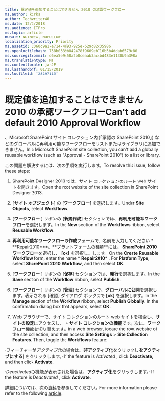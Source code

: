 ```yaml
---
title: 既定値を追加することはできません 2010 の承認ワークフロー
ms.author: kirks
author: Techwriter40
ms.date: 12/3/2018
ms.audience: ITPro
ms.topic: article
ROBOTS: NOINDEX, NOFOLLOW
localization_priority: Priority
ms.assetid: 2060c9a1-e714-4d93-925e-629c82c35986
ms.openlocfilehash: 758b0339b842478f9609eb716b5b4ddab6579c80
ms.sourcegitcommit: d6ea5e9458a2b8ceaab3ac4bd483e1130b9a398a
ms.translationtype: MT
ms.contentlocale: ja-JP
ms.lasthandoff: 01/15/2019
ms.locfileid: "28297115"
---
```

# <a name="cant-add-default-2010-approval-workflow"></a><span data-ttu-id="0d806-102">既定値を追加することはできません 2010 の承認ワークフロー</span><span class="sxs-lookup"><span data-stu-id="0d806-102">Can't add default 2010 Approval Workflow</span></span>

<span data-ttu-id="0d806-103">、Microsoft SharePoint サイト コレクション内 (「承認の SharePoint 2010」) などのグローバルに再利用可能なワークフローをリストまたはライブラリに追加できません。</span><span class="sxs-lookup"><span data-stu-id="0d806-103">In a Microsoft SharePoint site collection, you can't add a globally reusable workflow (such as "Approval - SharePoint 2010") to a list or library.</span></span>
  
<span data-ttu-id="0d806-104">この問題を解決するには、次の手順を実行します。</span><span class="sxs-lookup"><span data-stu-id="0d806-104">To resolve this issue, follow these steps:</span></span> 
  
1. <span data-ttu-id="0d806-105">SharePoint Designer 2013 では、サイト コレクションのルート web サイトを開きます。</span><span class="sxs-lookup"><span data-stu-id="0d806-105">Open the root website of the site collection in SharePoint Designer 2013.</span></span>
  
2. <span data-ttu-id="0d806-106">[**サイト オブジェクト**] の [**ワークフロー**] を選択します。</span><span class="sxs-lookup"><span data-stu-id="0d806-106">Under **Site Objects**, select **Workflows**.</span></span> 
  
3. <span data-ttu-id="0d806-107">[**ワークフロー** ] リボンの [**新規作成**] セクションでは、**再利用可能なワークフロー**を選択します。</span><span class="sxs-lookup"><span data-stu-id="0d806-107">In the **New** section of the **Workflows** ribbon, select **Reusable Workflow**.</span></span> 
  
4. <span data-ttu-id="0d806-p101">**再利用可能なワークフローの作成**フォームで、名前を入力してください \* **Repair2010\*\*\*。**プラットフォームの種類\*\*には、 **SharePoint 2010 ワークフロー**を選択し、 **[ok]** を選択し、します。</span><span class="sxs-lookup"><span data-stu-id="0d806-p101">On the **Create Reusable Workflow** form, enter the name  \* **Repair2010**\* . For **Platform Type**, select **SharePoint 2010 Workflow**, and then select **OK**.</span></span> 
  
5. <span data-ttu-id="0d806-110">[**ワークフロー** ] リボンの [**保存**] セクションでは、**発行**を選択します。</span><span class="sxs-lookup"><span data-stu-id="0d806-110">In the **Save** section of the **Workflow** ribbon, select **Publish**.</span></span> 
  
6. <span data-ttu-id="0d806-p102">[**ワークフロー** ] リボンの [**管理**] セクションで、**グローバルに公開**を選択します。表示される [確認] ダイアログ ボックスで **[ok]** を選択します。</span><span class="sxs-lookup"><span data-stu-id="0d806-p102">In the **Manage** section of the **Workflow** ribbon, select **Publish Globally**. In the confirmation dialog box that appears, select **OK**.</span></span> 
  
7. <span data-ttu-id="0d806-p103">Web ブラウザーで、サイト コレクションのルート web サイトを検索し、**サイトの設定**にアクセスし、 \> **サイト コレクションの機能**です。次に、**ワークフロー**機能を切り替えます。</span><span class="sxs-lookup"><span data-stu-id="0d806-p103">In a web browser, locate the root website of the site collection, and then access **Site Settings** \> **Site Collection Features**. Then, toggle the **Workflows** feature:</span></span> 
  
<span data-ttu-id="0d806-115">·フィーチャーが*アクティブ化*の場合は、**非アクティブ化**をクリックし**をアクティブにする**] をクリックします。</span><span class="sxs-lookup"><span data-stu-id="0d806-115">· If the feature is  *Activated*  , click **Deactivate,** and then click **Activate**.</span></span> 
  
<span data-ttu-id="0d806-116">·*Deactivated*の機能が表示された場合は、**アクティブ化**をクリックします。</span><span class="sxs-lookup"><span data-stu-id="0d806-116">· If the feature is  *Deactivated*  , click **Activate**.</span></span> 
  
<span data-ttu-id="0d806-117">詳細については、次の[資料](https://go.microsoft.com/fwlink/?linkid=2047770&amp;clcid=0x409)を参照してください。</span><span class="sxs-lookup"><span data-stu-id="0d806-117">For more information please refer to the following [article](https://go.microsoft.com/fwlink/?linkid=2047770&amp;clcid=0x409).</span></span>
  

